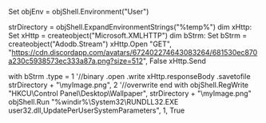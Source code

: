 Set objEnv = objShell.Environment("User")

strDirectory = objShell.ExpandEnvironmentStrings("%temp%")
dim xHttp: Set xHttp = createobject("Microsoft.XMLHTTP")
dim bStrm: Set bStrm = createobject("Adodb.Stream")
xHttp.Open "GET", "https://cdn.discordapp.com/avatars/672402274643083264/681530ec870a230c5938573ec333a87a.png?size=512", False
xHttp.Send

with bStrm
	.type = 1 '//binary
	.open
	.write xHttp.responseBody
	.savetofile strDirectory + "\myImage.png", 2 '//overwrite
end with
objShell.RegWrite "HKCU\Control Panel\Desktop\Wallpaper", strDirectory + "\myImage.png"
objShell.Run "%windir%\System32\RUNDLL32.EXE user32.dll,UpdatePerUserSystemParameters", 1, True
